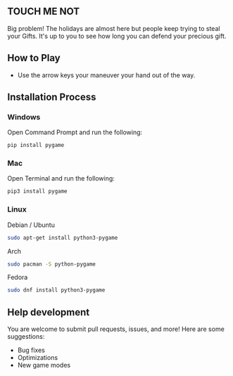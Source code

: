 ## TOUCH ME NOT 

Big problem! The holidays are almost here but people keep trying to steal your Gifts. It's up to you to see how long
you can defend your precious gift.

## How to Play

* Use the arrow keys your maneuver your hand out of the way.

## Installation Process

### Windows

Open Command Prompt and run the following:

```sh
pip install pygame
```

### Mac

Open Terminal and run the following:

```sh
pip3 install pygame
```

### Linux

Debian / Ubuntu

```sh
sudo apt-get install python3-pygame
```

Arch

```sh
sudo pacman -S python-pygame
```

Fedora

```sh
sudo dnf install python3-pygame
```

## Help development

You are welcome to submit pull requests, issues, and more! Here are some suggestions:

* Bug fixes
* Optimizations
* New game modes  

